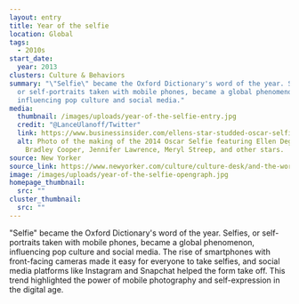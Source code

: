 ```yaml
---
layout: entry
title: Year of the selfie
location: Global
tags:
  - 2010s
start_date:
  year: 2013
clusters: Culture & Behaviors
summary: "\"Selfie\" became the Oxford Dictionary's word of the year. Selfies,
  or self-portraits taken with mobile phones, became a global phenomenon,
  influencing pop culture and social media."
media:
  thumbnail: /images/uploads/year-of-the-selfie-entry.jpg
  credit: "@LanceUlanoff/Twitter"
  link: https://www.businessinsider.com/ellens-star-studded-oscar-selfie-2014-3
  alt: Photo of the making of the 2014 Oscar Selfie featuring Ellen Degeneres,
    Bradley Cooper, Jennifer Lawrence, Meryl Streep, and other stars.
source: New Yorker
source_link: https://www.newyorker.com/culture/culture-desk/and-the-word-of-the-year-is
image: /images/uploads/year-of-the-selfie-opengraph.jpg
homepage_thumbnail:
  src: ""
cluster_thumbnail:
  src: ""
---
```

"Selfie" became the Oxford Dictionary's word of the year. Selfies, or self-portraits taken with mobile phones, became a global phenomenon, influencing pop culture and social media. The rise of smartphones with front-facing cameras made it easy for everyone to take selfies, and social media platforms like Instagram and Snapchat helped the form take off. This trend highlighted the power of mobile photography and self-expression in the digital age.